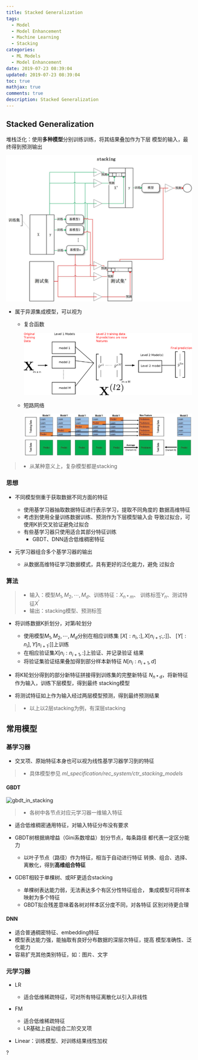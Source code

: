 ```yaml
---
title: Stacked Generalization
tags:
  - Model
  - Model Enhancement
  - Machine Learning
  - Stacking
categories:
  - ML Models
  - Model Enhancement
date: 2019-07-23 08:39:04
updated: 2019-07-23 08:39:04
toc: true
mathjax: true
comments: true
description: Stacked Generalization
---
```


##	Stacked Generalization

堆栈泛化：使用**多种模型**分别训练训练，将其结果叠加作为下层
模型的输入，最终得到预测输出

![stacking](imgs/stacking.png)

-	属于异源集成模型，可以视为

	-	复合函数

		![stacing_workflow_2](imgs/stacking_workflow_2.png)

	-	短路网络

		![stacing_workflow_1](imgs/stacking_workflow_1.png)

> - 从某种意义上，复杂模型都是stacking

###	思想

-	不同模型侧重于获取数据不同方面的特征
	-	使用基学习器抽取数据特征进行表示学习，提取不同角度的
		数据高维特征
	-	考虑到使用全量训练数据训练、预测作为下层模型输入会
		导致过拟合，可使用K折交叉验证避免过拟合
	-	有些基学习器只使用适合其部分特征训练
		-	GBDT、DNN适合低维稠密特征

-	元学习器组合多个基学习器的输出
	-	从数据高维特征学习数据模式，具有更好的泛化能力，避免
		过拟合

###	算法

> - 输入：模型$M_1, M_2, \cdots, M_d$、训练特征：$X_{n*m}$、
	训练标签$Y_{n}$、测试特征$X^{'}$
> - 输出：stacking模型、预测标签

-	将训练数据K折划分，对第$i$轮划分

	-	使用模型$M_1, M_2, \cdots, M_d$分别在相应训练集
		$[X[:n_i,:], X[n_{i+1}:,:]]$、
		$[Y[:n_i], Y[n_{i+1}:]]$上训练
	-	在相应验证集$X[n_i:n_{i+1}, :]$上验证、并记录验证
		结果
	-	将验证集验证结果叠加得到部分样本新特征
		$N[n_i: n_{i+1}, d]$

-	将K轮划分得到的部分新特征拼接得到训练集的完整新特征
	$N_{n * d}$，将新特征作为输入，训练下层模型，得到最终
	stacking模型

-	将测试特征如上作为输入经过两层模型预测，得到最终预测结果

> - 以上以2层stacking为例，有深层stacking

##	常用模型

###	基学习器

-	交叉项、原始特征本身也可以视为线性基学习器学习到的特征

> - 具体模型参见
	*ml_specification/rec_system/ctr_stacking_models*

####	GBDT

![gbdt_in_stacking](img/gbdt_in_stacking.png)

> - 各树中各节点对应元学习器一维输入特征

-	适合低维稠密通用特征，对输入特征分布没有要求

-	GBDT树根据熵增益（Gini系数增益）划分节点，每条路径
	都代表一定区分能力
	-	以叶子节点（路径）作为特征，相当于自动进行特征
		转换、组合、选择、离散化，得到**高维组合特征**

-	GDBT相较于单棵树、或RF更适合stacking
	-	单棵树表达能力弱，无法表达多个有区分性特征组合，
		集成模型可将样本映射为多个特征
	-	GBDT拟合残差意味着各树对样本区分度不同，对各特征
		区别对待更合理

####	DNN

-	适合普通稠密特征、embedding特征
-	模型表达能力强，能抽取有良好分布数据的深层次特征，提高
	模型准确性、泛化能力
-	容易扩充其他类别特征，如：图片、文字

###	元学习器

-	LR
	-	适合低维稀疏特征，可对所有特征离散化以引入非线性

-	FM
	-	适合低维稀疏特征
	-	LR基础上自动组合二阶交叉项

-	Linear：训练模型、对训练结果线性加权

?

